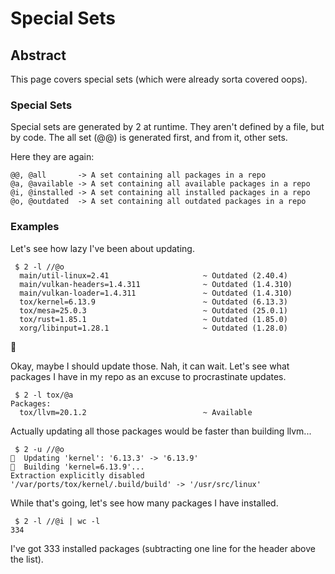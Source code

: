 # Special Sets

## Abstract
This page covers special sets (which were already sorta covered oops).

### Special Sets
Special sets are generated by 2 at runtime. They aren't defined by a file, but
by code. The all set (@@) is generated first, and from it, other sets.

Here they are again:
```
@@, @all       -> A set containing all packages in a repo
@a, @available -> A set containing all available packages in a repo
@i, @installed -> A set containing all installed packages in a repo
@o, @outdated  -> A set containing all outdated packages in a repo
```

### Examples
Let's see how lazy I've been about updating.
```
 $ 2 -l //@o
  main/util-linux=2.41                     ~ Outdated (2.40.4)
  main/vulkan-headers=1.4.311              ~ Outdated (1.4.310)
  main/vulkan-loader=1.4.311               ~ Outdated (1.4.310)
  tox/kernel=6.13.9                        ~ Outdated (6.13.3)
  tox/mesa=25.0.3                          ~ Outdated (25.0.1)
  tox/rust=1.85.1                          ~ Outdated (1.85.0)
  xorg/libinput=1.28.1                     ~ Outdated (1.28.0)
```
🥶

Okay, maybe I should update those. Nah, it can wait. Let's see what packages I
have in my repo as an excuse to procrastinate updates.
```
 $ 2 -l tox/@a
Packages:
  tox/llvm=20.1.2                          ~ Available
```

Actually updating all those packages would be faster than building llvm...
```
 $ 2 -u //@o
󱍷  Updating 'kernel': '6.13.3' -> '6.13.9'
󱠇  Building 'kernel=6.13.9'...
Extraction explicitly disabled
'/var/ports/tox/kernel/.build/build' -> '/usr/src/linux'
```

While that's going, let's see how many packages I have installed.
```
 $ 2 -l //@i | wc -l
334
```

I've got 333 installed packages (subtracting one line for the header above the
list).
